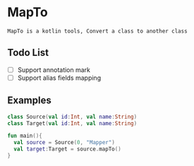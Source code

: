 # MapTo

`MapTo is a kotlin tools, Convert a class to another class`

## Todo List
- [ ] Support annotation mark
- [ ] Support alias fields mapping

## Examples

```kotlin
class Source(val id:Int, val name:String)
class Target(val id:Int, val name:String)

fun main(){
  val source = Source(0, "Mapper")
  val target:Target = source.mapTo()
}  
```
